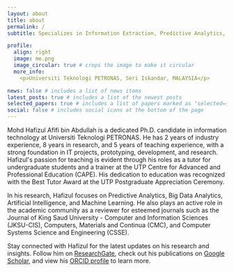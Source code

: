 ```yaml
---
layout: about
title: about
permalink: /
subtitle: Specializes in Information Extraction, Predictive Analytics, Big Data Analytics, AI/ML.

profile:
  align: right
  image: me.png
  image_circular: true # crops the image to make it circular
  more_info: 
    <p>Universiti Teknologi PETRONAS, Seri Iskandar, MALAYSIA</p>

news: false # includes a list of news items
latest_posts: true # includes a list of the newest posts
selected_papers: true # includes a list of papers marked as "selected={true}"
social: false # includes social icons at the bottom of the page
---
```


Mohd Hafizul Afifi bin Abdullah is a dedicated Ph.D. candidate in information technology at Universiti Teknologi PETRONAS. He has 2 years of industry experience, 8 years in research, and 5 years of teaching experience, with a strong foundation in IT projects, prototyping, development, and research. Hafizul's passion for teaching is evident through his roles as a tutor for undergraduate students and a trainer at the UTP Centre for Advanced and Professional Education (CAPE). His dedication to education was recognized with the Best Tutor Award at the UTP Postgraduate Appreciation Ceremony.

In his research, Hafizul focuses on Predictive Analytics, Big Data Analytics, Artificial Intelligence, and Machine Learning. He also plays an active role in the academic community as a reviewer for esteemed journals such as the Journal of King Saud University - Computer and Information Sciences (JKSU-CIS), Computers, Materials and Continua (CMC), and Computer Systems Science and Engineering (CSSE).

Stay connected with Hafizul for the latest updates on his research and insights. Follow him on [ResearchGate](https://www.researchgate.net/profile/Mohd_Hafizul_Afifi_Abdullah), check out his publications on [Google Scholar](https://scholar.google.com/citations?user=mWsihrgAAAAJ&hl=en), and view his [ORCID profile](https://orcid.org/0000-0002-1427-2571) to learn more.
